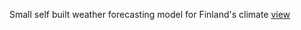 Small self built weather forecasting model for Finland's climate
[view]([https://miikna.github.io/weatherforecasting/](https://weatherforecasting-8h9j3b7fi-miiknas-projects.vercel.app))
